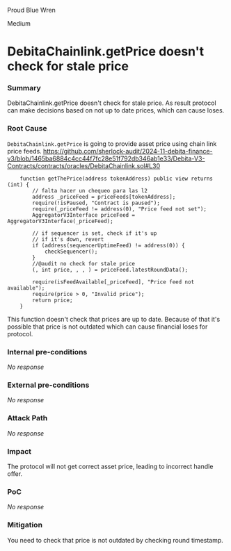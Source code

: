 Proud Blue Wren

Medium

# DebitaChainlink.getPrice doesn't check for stale price

### Summary

DebitaChainlink.getPrice doesn't check for stale price. As result protocol can make decisions based on not up to date prices, which can cause loses. 

### Root Cause

`DebitaChainlink.getPrice` is going to provide asset price using chain link price feeds.
https://github.com/sherlock-audit/2024-11-debita-finance-v3/blob/1465ba6884c4cc44f7fc28e51f792db346ab1e33/Debita-V3-Contracts/contracts/oracles/DebitaChainlink.sol#L30
```solidity
    function getThePrice(address tokenAddress) public view returns (int) {
        // falta hacer un chequeo para las l2
        address _priceFeed = priceFeeds[tokenAddress];
        require(!isPaused, "Contract is paused");
        require(_priceFeed != address(0), "Price feed not set");
        AggregatorV3Interface priceFeed = AggregatorV3Interface(_priceFeed);

        // if sequencer is set, check if it's up
        // if it's down, revert
        if (address(sequencerUptimeFeed) != address(0)) {
            checkSequencer();
        }
        //@audit no check for stale price 
        (, int price, , , ) = priceFeed.latestRoundData();

        require(isFeedAvailable[_priceFeed], "Price feed not available");
        require(price > 0, "Invalid price");
        return price;
    }
```
This function doesn't check that prices are up to date. Because of that it's possible that price is not outdated which can cause financial loses for protocol.

### Internal pre-conditions

_No response_

### External pre-conditions

_No response_

### Attack Path

_No response_

### Impact

The protocol will not get correct asset price, leading to incorrect handle offer. 

### PoC

_No response_

### Mitigation

You need to check that price is not outdated by checking round timestamp.
